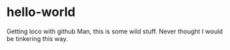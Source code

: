 # hello-world
Getting loco with github
Man, this is some wild stuff. Never thought I would be tinkering this way.
